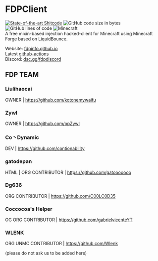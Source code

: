 # FDPClient 
[![State-of-the-art Shitcode](https://img.shields.io/static/v1?label=State-of-the-art&message=Shitcode&color=7B5804)](https://github.com/trekhleb/state-of-the-art-shitcode)
![GitHub code size in bytes](https://img.shields.io/github/languages/code-size/SkidderMC/FDPClient)
![GitHub lines of code](https://tokei.rs/b1/github/SkidderMC/FDPClient)
![Minecraft](https://img.shields.io/badge/game-Minecraft-brightgreen)  
A free mixin-based injection hacked-client for Minecraft using Minecraft Forge based on LiquidBounce.

Website: [fdpinfo.github.io](https://fdpinfo.github.io)  
Latest [github-actions](https://github.com/SkidderMC/FDPClient/actions/workflows/build.yml?query=event%3Apush)  
Discord: [dsc.gg/fdpdiscord](https://dsc.gg/fdpdiscord)

## FDP TEAM

### Liulihaocai
OWNER | https://github.com/kotonemywaifu

### Zywl
OWNER | https://github.com/opZywl

### Co丶Dynamic 
DEV | https://github.com/contionability

### gatodepan
HTML | ORG CONTRIBUTOR | https://github.com/gatooooooo

### Dg636
ORG CONTRIBUTOR | https://github.com/C00LC0D35

### Coccocoa's Helper
OG ORG CONTRIBUTOR | https://github.com/gabrielvicenteYT

### WLENK 
ORG UNMC CONTRIBUTOR | https://github.com/Wlenk

(please do not ask us to be added here)
